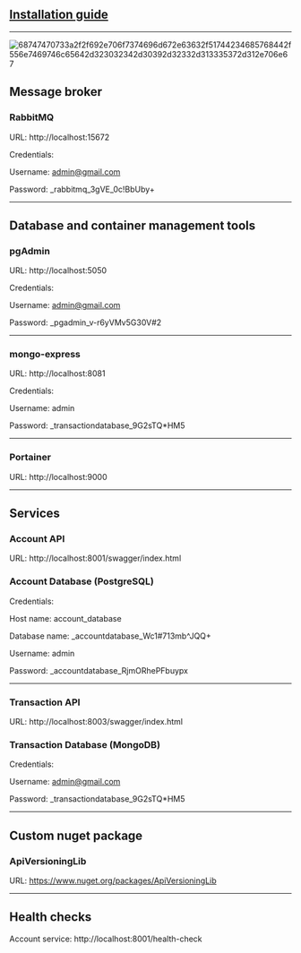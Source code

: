## [Installation guide](https://github.com/perisicnikola37/microservices-dotnet-bank-system/wiki/Installation-guide)

<hr/>

![68747470733a2f2f692e706f7374696d672e63632f51744234685768442f556e7469746c65642d323032342d30392d32332d313335372d312e706e67](https://github.com/user-attachments/assets/9f8673d8-8e2d-405e-84d3-fcbe3d100e0e)

## Message broker

### RabbitMQ

URL: http://localhost:15672 

Credentials:

Username: admin@gmail.com

Password: _rabbitmq_3gVE_0c!BbUby+

<hr />

## Database and container management tools

### pgAdmin

URL: http://localhost:5050 

Credentials:

Username: admin@gmail.com

Password: _pgadmin_v-r6yVMv5G30V#2

<hr />

### mongo-express

URL: http://localhost:8081

Credentials:

Username: admin

Password: _transactiondatabase_9G2sTQ*HM5

<hr />

### Portainer

URL: http://localhost:9000 

<hr />

## Services

### Account API

URL: http://localhost:8001/swagger/index.html

### Account Database (PostgreSQL)

Credentials:

Host name: account_database

Database name: _accountdatabase_Wc1#713mb^JQQ+

Username: admin

Password: _accountdatabase_RjmORhePFbuypx

<hr />

### Transaction API

URL: http://localhost:8003/swagger/index.html 

### Transaction Database (MongoDB)

Credentials:

Username: admin@gmail.com

Password: _transactiondatabase_9G2sTQ*HM5

<hr />

## Custom nuget package

### ApiVersioningLib

URL: https://www.nuget.org/packages/ApiVersioningLib

<hr />

## Health checks

Account service: http://localhost:8001/health-check

